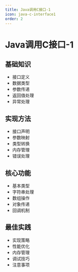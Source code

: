 ```yaml
---
title: Java调用C接口-1
icon: java-c-interface1
order: 2
---
```


# Java调用C接口-1

## 基础知识
- 接口定义
- 数据类型
- 参数传递
- 返回值处理
- 异常处理

## 实现方法
- 接口声明
- 参数映射
- 类型转换
- 内存管理
- 错误处理

## 核心功能
- 基本类型
- 字符串处理
- 数组操作
- 对象传递
- 回调机制

## 最佳实践
- 实现策略
- 性能优化
- 内存管理
- 调试技巧
- 注意事项
